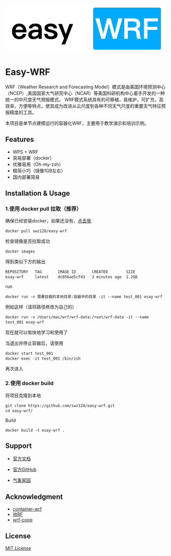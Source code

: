 ![logo](asset/logo.png)

# Easy-WRF

WRF（Weather Research and Forecasting Model）模式是由美国环境预测中心（NCEP）,美国国家大气研究中心（NCAR）等美国科研机构中心着手开发的一种统一的中尺度天气预报模式。
WRF模式系统具有的可移植，易维护，可扩充，高效率，方便等特点，使其成为改进从云尺度到各种不同天气尺度的重要天气特征预报精度的工具。

本项目是单节点建模运行的容器化WRF，主要用于教学演示和培训示例。

## Features

- WPS + WRF
- 简易部署（docker）
- 优雅易用（Oh-my-zsh）
- 精简小巧（镜像1GB左右）
- 国内部署简易

## Installation & Usage

### 1.使用 docker pull 拉取（推荐）

确保已经安装docker，如果还没有，[点击我](https://www.runoob.com/docker/centos-docker-install.html)

```shell
docker pull swz128/easy-wrf
```

检查镜像是否拉取成功

```shell
docker images
```

得到类似下方的输出

```shell
REPOSITORY   TAG       IMAGE ID       CREATED        SIZE
esay-wrf     latest    dc056ae5cf43   2 minutes age  1.2GB
```

run

```shell
docker run -v 需要挂载的本地目录:容器中的目录 -it --name test_001 esay-wrf
```

例如这样（请将路径修改为自己的）

```shell
docker run -v /Users/mac/wrf/wrf-data:/root/wrf-data -it --name test_001 esay-wrf
```

现在就可以愉快地学习和使用了

当退出并停止容器后，请使用

```shell
docker start test_001
docker exec -it test_001 /bin/zsh
```

再次进入

### 2.使用 docker build

将项目克隆到本地

```shell
git clone https://github.com/swz128/easy-wrf.git
cd easy-wrf/
```

Build

```shell
docker build -t esay-wrf .
```

## Support

- [官方文档](https://www2.mmm.ucar.edu/wrf/users/docs/user_guide_V3/user_guide_V3.8/contents.html)

- [官方GitHub](https://github.com/wrf-model/WRF/)
- [气象家园](http://bbs.06climate.com/)

## Acknowledgment

- [container-wrf](https://github.com/NCAR/container-wrf)
- [WRF](https://github.com/wrf-model/WRF)
- [wrf-coop](https://github.com/davegill/wrf-coop)

## License

[MIT License](License)
